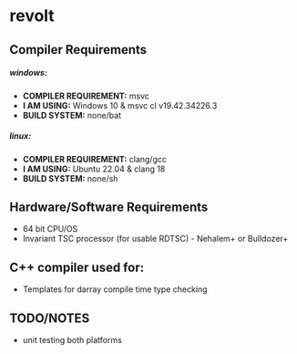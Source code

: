 # revolt

## Compiler Requirements
##### windows:
* **COMPILER REQUIREMENT:** msvc
* **I AM USING:** Windows 10 & msvc cl v19.42.34226.3
* **BUILD SYSTEM:** none/bat
##### linux:
* **COMPILER REQUIREMENT:** clang/gcc
* **I AM USING:** Ubuntu 22.04 & clang 18
* **BUILD SYSTEM:** none/sh


## Hardware/Software Requirements
* 64 bit CPU/OS
* Invariant TSC processor (for usable RDTSC) - Nehalem+ or Bulldozer+

## C++ compiler used for:
* Templates for darray compile time type checking


## TODO/NOTES
* unit testing both platforms
